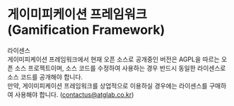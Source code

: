 # 게이미피케이션 프레임워크 (Gamification Framework)

라이센스
<br>게이미피케이션 프레임워크에서 현재 오픈 소스로 공개중인 버전은 AGPL을 따르는 오픈 소스 프로젝트이며, 소스 코드를 수정하여 사용하는 경우 반드시 동일한 라이센스로 소스 코드를 공개해야 합니다.
<br>만약, 게이미피케이션 프레임워크를 상업적으로 이용하실 경우에는 라이센스를 구매하여 사용해야 합니다. (contactus@atglab.co.kr)
